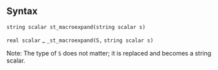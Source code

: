 ## Syntax

`string scalar st_macroexpand(string scalar s)`

`real scalar`<span class="nowrap"> _ `_st_macroexpand(S,`
`string scalar s)`

Note: The type of `S` does not matter; it is replaced and becomes a
string scalar.
